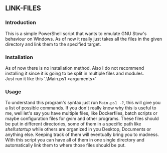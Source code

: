 LINK-FILES
----------

### Introduction
This is a simple PowerShell script that wants to emulate GNU Stow's
behaviour on Windows. As of now it really just takes all the files in the given
directory and link them to the specified target.

### Installation
As of now there is no installation method. Also I do not recommend installing it
since it is going to be split in multiple files and modules.  
Just run it like this '.\Main.ps1 \<arguments\>'

### Usage
To understand this program's syntax just run `Main.ps1 -?`, this will give you a
list of possible commands. If you don't really know why this is useful to me, well
let's say you have multiple files, like Dockerfiles, batch scripts or maybe
configuration files for gvim and other programs. These files should be put in
different directories, some of them in a specific path like *shell:startup* while
others are organized in you Desktop, Documents or anything else. Keeping track of
them will eventually bring you to madness. With this script you can have all of
them in one single directory and automatically link them to where those files
should be put.
